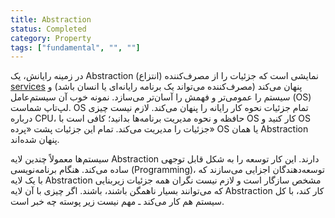 ```yaml
---
title: Abstraction
status: Completed
category: Property
tags: ["fundamental", "", ""]
---
```


در زمینه رایانش، یک Abstraction (انتزاع) نمایشی است که جزئیات را از مصرف‌کننده [services](/service/) پنهان می‌کند (مصرف‌کننده می‌تواند یک برنامه رایانه‌ای یا انسان باشد) و سیستم را عمومی‌تر و فهمش را آسان‌تر می‌سازد. نمونه خوب آن سیستم‌عامل (OS) لپ‌تاپ شماست. OS تمام جزئیات نحوه کار رایانه را پنهان می‌کند. لازم نیست چیزی درباره CPU، حافظه و نحوه مدیریت برنامه‌ها بدانید؛ کافی است با OS کار کنید و OS جزئیات را مدیریت می‌کند. تمام این جزئیات پشت «پرده» OS یا همان Abstraction پنهان شده‌اند.

سیستم‌ها معمولاً چندین لایه Abstraction دارند. این کار توسعه را به شکل قابل توجهی ساده می‌کند. هنگام برنامه‌نویسی (Programming)، توسعه‌دهندگان اجزایی می‌سازند که با یک لایه Abstraction مشخص سازگار است و لازم نیست نگران همه جزئیات زیربنایی که می‌توانند بسیار ناهمگن باشند، باشند. اگر چیزی با آن لایه Abstraction کار کند، با کل سیستم هم کار می‌کند ـ مهم نیست زیر پوسته چه خبر است.
